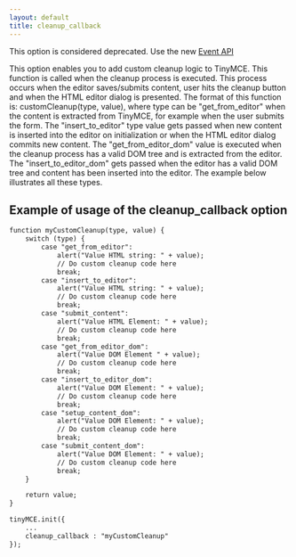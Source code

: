 ```yaml
---
layout: default
title: cleanup_callback
---
```


This option is considered deprecated. Use the new [Event API](/wiki.php/API3:class.tinymce.Editor)

This option enables you to add custom cleanup logic to TinyMCE. This function is called when the cleanup process is executed. This process occurs when the editor saves/submits content, user hits the cleanup button and when the HTML editor dialog is presented. The format of this function is: customCleanup(type, value), where type can be "get_from_editor" when the content is extracted from TinyMCE, for example when the user submits the form. The "insert_to_editor" type value gets passed when new content is inserted into the editor on initialization or when the HTML editor dialog commits new content. The "get_from_editor_dom" value is executed when the cleanup process has a valid DOM tree and is extracted from the editor. The "insert_to_editor_dom" gets passed when the editor has a valid DOM tree and content has been inserted into the editor. The example below illustrates all these types.

## Example of usage of the cleanup_callback option

```html
function myCustomCleanup(type, value) {
	switch (type) {
		case "get_from_editor":
			alert("Value HTML string: " + value);
			// Do custom cleanup code here
			break;
		case "insert_to_editor":
			alert("Value HTML string: " + value);
			// Do custom cleanup code here
			break;
		case "submit_content":
			alert("Value HTML Element: " + value);
			// Do custom cleanup code here
			break;
		case "get_from_editor_dom":
			alert("Value DOM Element " + value);
			// Do custom cleanup code here
			break;
		case "insert_to_editor_dom":
			alert("Value DOM Element: " + value);
			// Do custom cleanup code here
			break;
		case "setup_content_dom":
			alert("Value DOM Element: " + value);
			// Do custom cleanup code here
			break;
		case "submit_content_dom":
			alert("Value DOM Element: " + value);
			// Do custom cleanup code here
			break;
	}

	return value;
}

tinyMCE.init({
	...
	cleanup_callback : "myCustomCleanup"
});
```